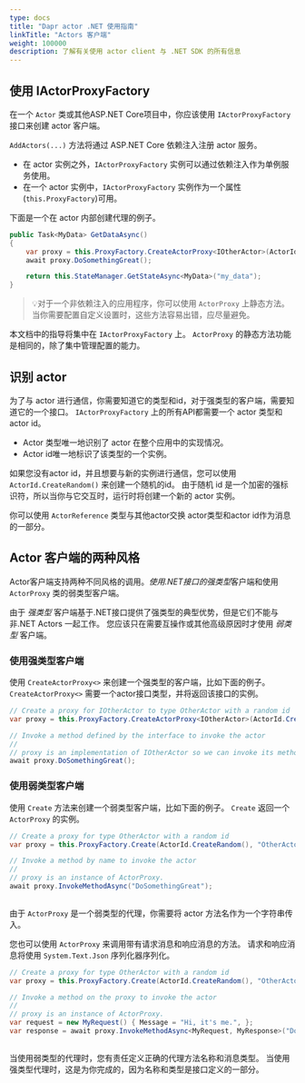 ```yaml
---
type: docs
title: "Dapr actor .NET 使用指南"
linkTitle: "Actors 客户端"
weight: 100000
description: 了解有关使用 actor client 与 .NET SDK 的所有信息
---
```


## 使用 IActorProxyFactory

在一个 `Actor` 类或其他ASP.NET Core项目中，你应该使用 `IActorProxyFactory` 接口来创建 actor 客户端。

`AddActors(...)` 方法将通过 ASP.NET Core 依赖注入注册 actor 服务。

- 在 actor 实例之外，`IActorProxyFactory` 实例可以通过依赖注入作为单例服务使用。
- 在一个 actor 实例中，`IActorProxyFactory` 实例作为一个属性(`this.ProxyFactory`)可用。

下面是一个在 actor 内部创建代理的例子。

```csharp
public Task<MyData> GetDataAsync()
{
    var proxy = this.ProxyFactory.CreateActorProxy<IOtherActor>(ActorId.CreateRandom(), "OtherActor");
    await proxy.DoSomethingGreat();

    return this.StateManager.GetStateAsync<MyData>("my_data");
}
```

> 💡对于一个非依赖注入的应用程序，你可以使用 `ActorProxy` 上静态方法。 当你需要配置自定义设置时，这些方法容易出错，应尽量避免。

本文档中的指导将集中在 `IActorProxyFactory` 上。 `ActorProxy` 的静态方法功能是相同的，除了集中管理配置的能力。

## 识别 actor

为了与 actor 进行通信，你需要知道它的类型和id，对于强类型的客户端，需要知道它的一个接口。 `IActorProxyFactory` 上的所有API都需要一个 actor 类型和 actor id。

- Actor 类型唯一地识别了 actor 在整个应用中的实现情况。
- Actor id唯一地标识了该类型的一个实例。

如果您没有actor id，并且想要与新的实例进行通信，您可以使用 `ActorId.CreateRandom()` 来创建一个随机的id。 由于随机 id 是一个加密的强标识符，所以当你与它交互时，运行时将创建一个新的 actor 实例。

你可以使用 `ActorReference` 类型与其他actor交换 actor类型和actor id作为消息的一部分。

## Actor 客户端的两种风格

Actor客户端支持两种不同风格的调用。*使用.NET接口的强类型*客户端和使用 `ActorProxy` 类的弱类型</em>客户端。

由于 *强类型* 客户端基于.NET接口提供了强类型的典型优势，但是它们不能与非.NET Actors 一起工作。 您应该只在需要互操作或其他高级原因时才使用 *弱类型* 客户端。

### 使用强类型客户端

使用 `CreateActorProxy<>` 来创建一个强类型的客户端，比如下面的例子。 `CreateActorProxy<>` 需要一个actor接口类型，并将返回该接口的实例。

```csharp
// Create a proxy for IOtherActor to type OtherActor with a random id
var proxy = this.ProxyFactory.CreateActorProxy<IOtherActor>(ActorId.CreateRandom(), "OtherActor");

// Invoke a method defined by the interface to invoke the actor
//
// proxy is an implementation of IOtherActor so we can invoke its methods directly
await proxy.DoSomethingGreat();
```

### 使用弱类型客户端

使用 `Create` 方法来创建一个弱类型客户端，比如下面的例子。 `Create` 返回一个 `ActorProxy` 的实例。

```csharp
// Create a proxy for type OtherActor with a random id
var proxy = this.ProxyFactory.Create(ActorId.CreateRandom(), "OtherActor");

// Invoke a method by name to invoke the actor
//
// proxy is an instance of ActorProxy.
await proxy.InvokeMethodAsync("DoSomethingGreat");
 
```

由于 `ActorProxy` 是一个弱类型的代理，你需要将 actor 方法名作为一个字符串传入。

您也可以使用 `ActorProxy` 来调用带有请求消息和响应消息的方法。 请求和响应消息将使用 `System.Text.Json` 序列化器序列化。

```csharp
// Create a proxy for type OtherActor with a random id
var proxy = this.ProxyFactory.Create(ActorId.CreateRandom(), "OtherActor");

// Invoke a method on the proxy to invoke the actor
//
// proxy is an instance of ActorProxy.
var request = new MyRequest() { Message = "Hi, it's me.", };
var response = await proxy.InvokeMethodAsync<MyRequest, MyResponse>("DoSomethingGreat", request);
 
```

当使用弱类型的代理时，您有责任定义正确的代理方法名称和消息类型。 当使用强类型代理时，这是为你完成的，因为名称和类型是接口定义的一部分。
